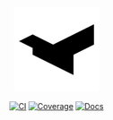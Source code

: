 <div align="center">

<picture>
  <source media="(prefers-color-scheme: dark)" srcset="https://github.com/geospaitial-lab/aviary/raw/main/docs/assets/aviary_logo_white.svg">
  <img alt="aviary" src="https://github.com/geospaitial-lab/aviary/raw/main/docs/assets/aviary_logo_black.svg" width="30%">
</picture>

</div>

<div align="center">

[![CI](https://img.shields.io/github/actions/workflow/status/geospaitial-lab/aviary/ci.yaml?branch=main&color=black&label=CI&logo=GitHub)](https://github.com/geospaitial-lab/aviary/actions/workflows/ci.yaml)
[![Coverage](https://img.shields.io/codecov/c/github/geospaitial-lab/aviary/main?color=black&label=Coverage&logo=codecov&logoColor=white)](https://app.codecov.io/gh/geospaitial-lab/aviary)
[![Docs](https://img.shields.io/github/actions/workflow/status/geospaitial-lab/aviary/docs.yaml?branch=main&color=black&label=Docs&logo=materialformkdocs&logoColor=white)](https://geospaitial-lab.github.io/aviary)

</div>
